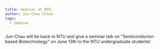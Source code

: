 ```yaml
---
title: Seminar at NTU 
author: Jun-Chau Chien
tags:    
  - Seminar
---
```

Jun-Chau will be back to NTU and give a seminar talk on "Semiconductor-based Biotechnology" on June 13th to the NTU undergraduate students!
